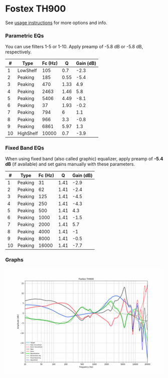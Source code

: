 # Fostex TH900
See [usage instructions](https://github.com/jaakkopasanen/AutoEq#usage) for more options and info.

### Parametric EQs
You can use filters 1-5 or 1-10. Apply preamp of -5.8 dB or -5.8 dB, respectively.

|   # | Type      |   Fc (Hz) |    Q |   Gain (dB) |
|-----|-----------|-----------|------|-------------|
|   1 | LowShelf  |       105 | 0.7  |        -2.3 |
|   2 | Peaking   |       185 | 0.55 |        -5.4 |
|   3 | Peaking   |       470 | 1.33 |         4.9 |
|   4 | Peaking   |      2463 | 1.46 |         5.8 |
|   5 | Peaking   |      5406 | 4.49 |        -8.1 |
|   6 | Peaking   |        37 | 1.93 |        -0.2 |
|   7 | Peaking   |       794 | 6    |         1.1 |
|   8 | Peaking   |       966 | 3.3  |        -0.8 |
|   9 | Peaking   |      6861 | 5.97 |         1.3 |
|  10 | HighShelf |     10000 | 0.7  |        -3.9 |

### Fixed Band EQs
When using fixed band (also called graphic) equalizer, apply preamp of **-5.4 dB** (if available) and set gains manually with these parameters.

|   # | Type    |   Fc (Hz) |    Q |   Gain (dB) |
|-----|---------|-----------|------|-------------|
|   1 | Peaking |        31 | 1.41 |        -2.9 |
|   2 | Peaking |        62 | 1.41 |        -2.4 |
|   3 | Peaking |       125 | 1.41 |        -4.5 |
|   4 | Peaking |       250 | 1.41 |        -4.3 |
|   5 | Peaking |       500 | 1.41 |         4.3 |
|   6 | Peaking |      1000 | 1.41 |        -1.5 |
|   7 | Peaking |      2000 | 1.41 |         5.7 |
|   8 | Peaking |      4000 | 1.41 |        -1   |
|   9 | Peaking |      8000 | 1.41 |        -0.5 |
|  10 | Peaking |     16000 | 1.41 |        -7.7 |

### Graphs
![](./Fostex%20TH900.png)
